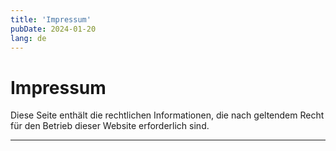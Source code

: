 ```yaml
---
title: 'Impressum'
pubDate: 2024-01-20
lang: de
---
```


# Impressum

Diese Seite enthält die rechtlichen Informationen, die nach geltendem Recht für den Betrieb dieser Website erforderlich sind.

---
